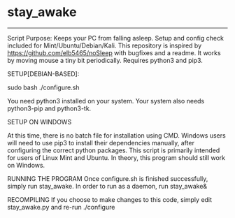 # stay_awake
------------------------------------------------------------------------------------------------
Script Purpose:
Keeps your PC from falling asleep. Setup and config check included for Mint/Ubuntu/Debian/Kali. 
This repository is inspired by https://github.com/elb5465/noSleep with bugfixes and a readme. 
It works by moving mouse a tiny bit periodically. Requires python3 and pip3. 

SETUP[DEBIAN-BASED]:

sudo bash ./configure.sh

You need python3 installed on your system. Your system also needs python3-pip and python3-tk. 

SETUP ON WINDOWS

At this time, there is no batch file for installation using CMD. Windows users will need to use
pip3 to install their dependencies manually, after configuring the correct python packages. 
This script is primarily intended for users of Linux Mint and Ubuntu. 
In theory, this program should still work on Windows. 

RUNNING THE PROGRAM
Once configure.sh is finished successfully, simply run stay_awake. 
In order to run as a daemon, run stay_awake&

RECOMPILING
If you choose to make changes to this code, simply edit stay_awake.py and re-run ./configure
